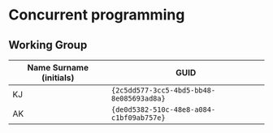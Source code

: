 # Concurrent programming

## Working Group

| Name Surname (initials) | GUID                                     |
| ----------------------- | ---------------------------------------- |
| KJ                      | `{2c5dd577-3cc5-4bd5-bb48-8e085693ad8a}` |
| AK                      | `{de0d5382-510c-48e8-a084-c1bf09ab757e}` |